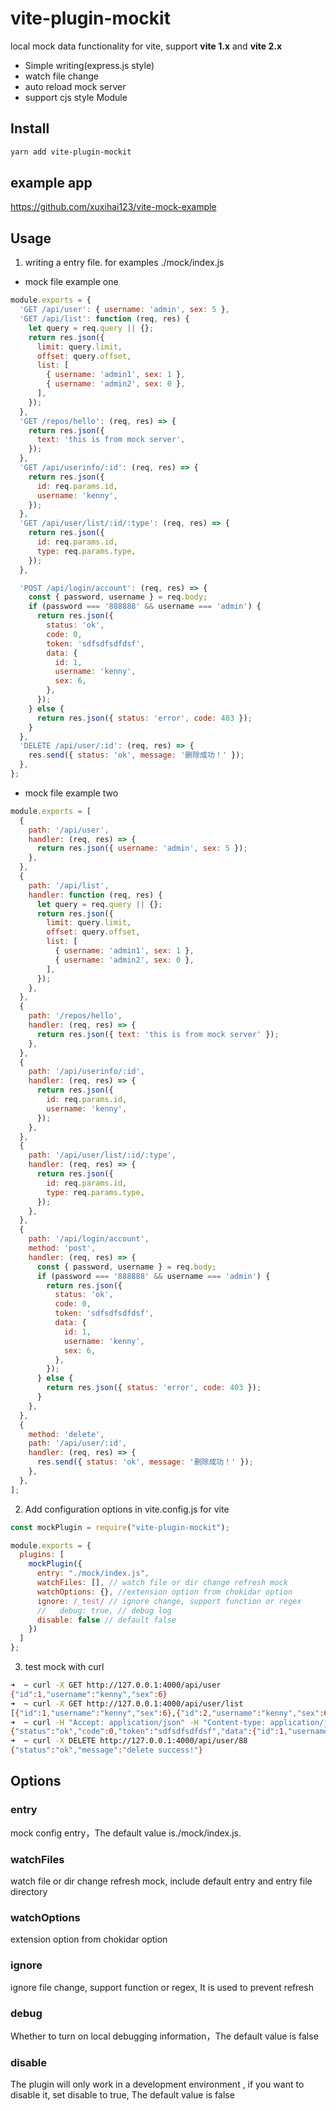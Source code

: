 # vite-plugin-mockit

local mock data functionality for vite, support **vite 1.x** and **vite 2.x**

- Simple writing(express.js style)
- watch file change
- auto reload mock server
- support cjs style Module

## Install

```bash
yarn add vite-plugin-mockit
```

## example app

https://github.com/xuxihai123/vite-mock-example

## Usage

1. writing a entry file. for examples ./mock/index.js

- mock file example one

```js
module.exports = {
  'GET /api/user': { username: 'admin', sex: 5 },
  'GET /api/list': function (req, res) {
    let query = req.query || {};
    return res.json({
      limit: query.limit,
      offset: query.offset,
      list: [
        { username: 'admin1', sex: 1 },
        { username: 'admin2', sex: 0 },
      ],
    });
  },
  'GET /repos/hello': (req, res) => {
    return res.json({
      text: 'this is from mock server',
    });
  },
  'GET /api/userinfo/:id': (req, res) => {
    return res.json({
      id: req.params.id,
      username: 'kenny',
    });
  },
  'GET /api/user/list/:id/:type': (req, res) => {
    return res.json({
      id: req.params.id,
      type: req.params.type,
    });
  },

  'POST /api/login/account': (req, res) => {
    const { password, username } = req.body;
    if (password === '888888' && username === 'admin') {
      return res.json({
        status: 'ok',
        code: 0,
        token: 'sdfsdfsdfdsf',
        data: {
          id: 1,
          username: 'kenny',
          sex: 6,
        },
      });
    } else {
      return res.json({ status: 'error', code: 403 });
    }
  },
  'DELETE /api/user/:id': (req, res) => {
    res.send({ status: 'ok', message: '删除成功！' });
  },
};
```

- mock file example two

```js
module.exports = [
  {
    path: '/api/user',
    handler: (req, res) => {
      return res.json({ username: 'admin', sex: 5 });
    },
  },
  {
    path: '/api/list',
    handler: function (req, res) {
      let query = req.query || {};
      return res.json({
        limit: query.limit,
        offset: query.offset,
        list: [
          { username: 'admin1', sex: 1 },
          { username: 'admin2', sex: 0 },
        ],
      });
    },
  },
  {
    path: '/repos/hello',
    handler: (req, res) => {
      return res.json({ text: 'this is from mock server' });
    },
  },
  {
    path: '/api/userinfo/:id',
    handler: (req, res) => {
      return res.json({
        id: req.params.id,
        username: 'kenny',
      });
    },
  },
  {
    path: '/api/user/list/:id/:type',
    handler: (req, res) => {
      return res.json({
        id: req.params.id,
        type: req.params.type,
      });
    },
  },
  {
    path: '/api/login/account',
    method: 'post',
    handler: (req, res) => {
      const { password, username } = req.body;
      if (password === '888888' && username === 'admin') {
        return res.json({
          status: 'ok',
          code: 0,
          token: 'sdfsdfsdfdsf',
          data: {
            id: 1,
            username: 'kenny',
            sex: 6,
          },
        });
      } else {
        return res.json({ status: 'error', code: 403 });
      }
    },
  },
  {
    method: 'delete',
    path: '/api/user/:id',
    handler: (req, res) => {
      res.send({ status: 'ok', message: '删除成功！' });
    },
  },
];
```

2. Add configuration options in vite.config.js for vite

```js
const mockPlugin = require("vite-plugin-mockit");

module.exports = {
  plugins: [
    mockPlugin({
      entry: "./mock/index.js",
      watchFiles: [], // watch file or dir change refresh mock
      watchOptions: {}, //extension option from chokidar option
      ignore: /_test/ // ignore change, support function or regex
      //   debug: true, // debug log
      disable: false // default false
    })
  ]
};

```

3. test mock with curl

```bash
➜  ~ curl -X GET http://127.0.0.1:4000/api/user
{"id":1,"username":"kenny","sex":6}
➜  ~ curl -X GET http://127.0.0.1:4000/api/user/list
[{"id":1,"username":"kenny","sex":6},{"id":2,"username":"kenny","sex":6}]
➜  ~ curl -H "Accept: application/json" -H "Content-type: application/json" -X POST -d '{"username":"admin","password":"888888"}' http://127.0.0.1:4000/api/login/account
{"status":"ok","code":0,"token":"sdfsdfsdfdsf","data":{"id":1,"username":"kenny","sex":6}}
➜  ~ curl -X DELETE http://127.0.0.1:4000/api/user/88
{"status":"ok","message":"delete success!"}
```

## Options

### entry

mock config entry，The default value is./mock/index.js.

### watchFiles

watch file or dir change refresh mock, include default entry and entry file directory

### watchOptions

extension option from chokidar option

### ignore

ignore file change, support function or regex, It is used to prevent refresh

### debug

Whether to turn on local debugging information，The default value is false

### disable

The plugin will only work in a development environment , if you want to disable it, set disable to true, The default value is false
